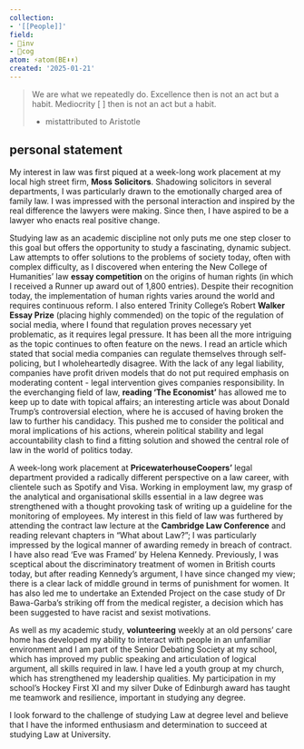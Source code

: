 ```yaml
---
collection:
- '[[People]]'
field:
- 🐢inv
- 👾cog
atom: ⚡️atom(BE⬇️⬆️)
created: '2025-01-21'
---
```


> We are what we repeatedly do.
> Excellence then is not an act but a habit. 
> Mediocrity [ ] then is not an act but a habit. 
> - mistattributed to Aristotle

## personal statement
My interest in law was first piqued at a week-long work placement at my local high street firm, **Moss** **Solicitors**. Shadowing solicitors in several departments, I was particularly drawn to the emotionally charged area of family law. I was impressed with the personal interaction and inspired by the real difference the lawyers were making. Since then, I have aspired to be a lawyer who enacts real positive change.

Studying law as an academic discipline not only puts me one step closer to this goal but offers the opportunity to study a fascinating, dynamic subject. Law attempts to offer solutions to the problems of society today, often with complex difficulty, as I discovered when entering the New College of Humanities’ law **essay competition** on the origins of human rights (in which I received a Runner up award out of 1,800 entries). Despite their recognition today, the implementation of human rights varies around the world and requires continuous reform. I also entered Trinity College’s Robert **Walker Essay Prize** (placing highly commended) on the topic of the regulation of social media, where I found that regulation proves necessary yet problematic, as it requires legal pressure. It has been all the more intriguing as the topic continues to often feature on the news. I read an article which stated that social media companies can regulate themselves through self-policing, but I wholeheartedly disagree. With the lack of any legal liability, companies have profit driven models that do not put required emphasis on moderating content - legal intervention gives companies responsibility. In the everchanging field of law, **reading ‘The Economist’** has allowed me to keep up to date with topical affairs; an interesting article was about Donald Trump’s controversial election, where he is accused of having broken the law to further his candidacy. This pushed me to consider the political and moral implications of his actions, wherein political stability and legal accountability clash to find a fitting solution and showed the central role of law in the world of politics today.

A week-long work placement at **PricewaterhouseCoopers’** legal department provided a radically different perspective on a law career, with clientele such as Spotify and Visa. Working in employment law, my grasp of the analytical and organisational skills essential in a law degree was strengthened with a thought provoking task of writing up a guideline for the monitoring of employees. My interest in this field of law was furthered by attending the contract law lecture at the **Cambridge Law Conference** and reading relevant chapters in “What about Law?”; I was particularly impressed by the logical manner of awarding remedy in breach of contract. I have also read ‘Eve was Framed’ by Helena Kennedy. Previously, I was sceptical about the discriminatory treatment of women in British courts today, but after reading Kennedy’s argument, I have since changed my view; there is a clear lack of middle ground in terms of punishment for women. It has also led me to undertake an Extended Project on the case study of Dr Bawa-Garba’s striking off from the medical register, a decision which has been suggested to have racist and sexist motivations.

As well as my academic study, **volunteering** weekly at an old persons’ care home has developed my ability to interact with people in an unfamiliar environment and I am part of the Senior Debating Society at my school, which has improved my public speaking and articulation of logical argument, all skills required in law. I have led a youth group at my church, which has strengthened my leadership qualities. My participation in my school’s Hockey First XI and my silver Duke of Edinburgh award has taught me teamwork and resilience, important in studying any degree.

I look forward to the challenge of studying Law at degree level and believe that I have the informed enthusiasm and determination to succeed at studying Law at University.